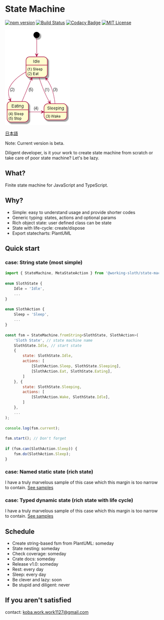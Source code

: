 # State Machine

[![npm version](https://badge.fury.io/js/%40working-sloth%2Fstate-machine.svg)](https://badge.fury.io/js/%40working-sloth%2Fstate-machine)
[![Build Status](https://travis-ci.org/work-work-komei/node.state-machine.svg?branch=develop)](https://travis-ci.org/work-work-komei/node.state-machine)
[![Codacy Badge](https://api.codacy.com/project/badge/Grade/03db41b395194a168573c9b647f9db24)](https://app.codacy.com/app/work-work-komei/node.state-machine?utm_source=github.com&utm_medium=referral&utm_content=work-work-komei/node.state-machine&utm_campaign=Badge_Grade_Dashboard)
[![MIT License](http://img.shields.io/badge/license-MIT-blue.svg?style=flat)](LICENSE)

![StateMachine](samples/1.quick-start/state.png)

[日本語](README-jp.md)

Note: Current version is beta.

Diligent developer, is it your work to create state machine from scratch or take care of poor state machine?
Let's be lazy.

## What? 
 Finite state machine for JavaScript and TypeScript.

## Why? 
- Simple: easy to understand usage and provide shorter codes
- Generic typing: states, actions and optional params
- Rich object state: user defined class can be state
- State with life-cycle: create/dispose
- Export statecharts: PlantUML

## Quick start
### case: String state (most simple)
```js
import { StateMachine, MetaStateAction } from '@working-sloth/state-machine';

enum SlothState {
    Idle = 'Idle',
    ...
}

enum SlothAction {
    Sleep = 'Sleep',
    ...
}

const fsm = StateMachine.fromString<SlothState, SlothAction>(
    'Sloth State', // state machine name
    SlothState.Idle, // start state
    {
        state: SlothState.Idle,
        actions: [
            [SlothAction.Sleep, SlothState.Sleeping],
            [SlothAction.Eat, SlothState.Eating],
        ]
    }, {
        state: SlothState.Sleeping,
        actions: [
            [SlothAction.Wake, SlothState.Idle],
        ]
    },
    ...
);

console.log(fsm.current);

fsm.start(); // Don't forget

if (fsm.can(SlothAction.Sleep)) {
    fsm.do(SlothAction.Sleep);
}
```

### case: Named static state (rich state)
 I have a truly marvelous sample of this case which this margin is too narrow to contain.
 [See samples](samples)

### case: Typed dynamic state (rich state with life cycle)
 I have a truly marvelous sample of this case which this margin is too narrow to contain.
 [See samples](samples)

## Schedule
- Create string-based fsm from PlantUML: someday
- State nesting: someday
- Check coverage: someday
- Crate docs: someday
- Release v1.0: someday
- Rest: every day
- Sleep: every day
- Be clever and lazy: soon
- Be stupid and diligent: never

## If you aren't satisfied
 contact: koba.work.work1127@gmail.com
